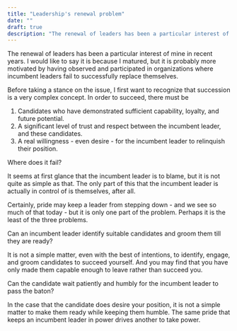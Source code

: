 ```yaml
---
title: "Leadership's renewal problem"
date: ""
draft: true
description: "The renewal of leaders has been a particular interest of mine in recent years."
---
```


The renewal of leaders has been a particular interest of mine in recent years. I would like to say it is because I matured, but it is probably more motivated by having observed and participated in organizations where incumbent leaders fail to successfully replace themselves.

Before taking a stance on the issue, I first want to recognize that succession is a very complex concept. In order to succeed, there must be

 1. Candidates who have demonstrated sufficient capability, loyalty, and future potential.
 2. A significant level of trust and respect between the incumbent leader, and these candidates.
 3. A real willingness - even desire - for the incumbent leader to relinquish their position.

Where does it fail?

It seems at first glance that the incumbent leader is to blame, but it is not quite as simple as that. The only part of this that the incumbent leader is actually in control of is themselves, after all.

Certainly, pride may keep a leader from stepping down - and we see so much of that today - but it is only one part of the problem. Perhaps it is the least of the three problems.

Can an incumbent leader identify suitable candidates and groom them till they are ready?

It is not a simple matter, even with the best of intentions, to identify, engage, and groom candidates to succeed yourself. And you may find that you have only made them capable enough to leave rather than succeed you.

Can the candidate wait patiently and humbly for the incumbent leader to pass the baton?

In the case that the candidate does desire your position, it is not a simple matter to make them ready while keeping them humble. The same pride that keeps an incumbent leader in power drives another to take power.
